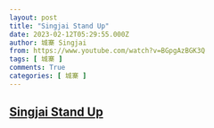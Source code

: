```yaml
---
layout: post
title: "Singjai Stand Up"
date: 2023-02-12T05:29:55.000Z
author: 城寨 Singjai
from: https://www.youtube.com/watch?v=BGpgAzBGK3Q
tags: [ 城寨 ]
comments: True
categories: [ 城寨 ]
---
```

<!--1676179795000-->
[Singjai Stand Up](https://www.youtube.com/watch?v=BGpgAzBGK3Q)
------

<div>

</div>
